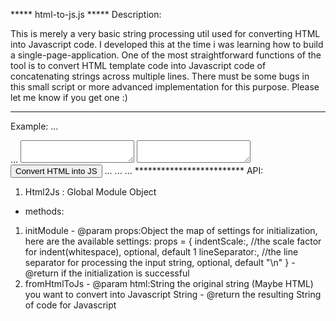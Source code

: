 ***** html-to-js.js *****
Description:

This is merely a very basic string processing util used for converting HTML into Javascript code.
I developed this at the time i was learning how to build a single-page-application. One of the most straightforward functions of the tool is to convert HTML template code into Javascript code of concatenating strings across multiple lines.
There must be some bugs in this small script or more advanced implementation for this purpose. Please let me know if you get one :)

*************************
Example:
...
<body>
...
<textarea id="htmlArea"></textarea>
<textarea id="jsArea"></textarea>
<button onclick="convert()">Convert HTML into JS</button>
...
<script type="text/javascript" src="html-to-js.js"></script>
<script type="text/javascript">
 
 Html2Js.initModule({indentScale:2,lineSeparator:"\n"});
 
 function convert(){
  var htmlCode = document.getElementById("htmlArea").value;
  var jsCode = Html2Js.fromHtmlToJs(htmlCode);
  document.getElementById("jsArea").value = jsCode;
 }

</script>
...
</body>
...
*************************
API:

1. Html2Js : Global Module Object
 * methods:
  1) initModule
    - @param props:Object the map of settings for initialization, here are the available settings:
	props = {
	  indentScale:<Integer>, //the scale factor for indent(whitespace), optional, default 1
	  lineSeparator:<String>, //the line separator for processing the input string, optional, default "\n"
	}
    - @return if the initialization is successful
  2) fromHtmlToJs
    - @param html:String the original string (Maybe HTML) you want to convert into Javascript String
    - @return the resulting String of code for Javascript
